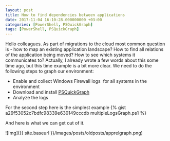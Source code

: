 ```yaml
---
layout: post
title: How to find dependencies between applications
date: 2017-11-04 16:10:28.000000000 +03:00
categories: [PowerShell, PSQuickGraph]
tags: [PowerShell, PSQuickGraph]
---
```



Hello colleagues. As part of migrations to the cloud most common question is - how to map an existing application landscape? How to find all relations of the application being moved? How to see which systems it communicates to? Actually, I already wrote a few words about this some time ago, but this time example is a bit more clear. We need to do the following steps to graph our environment:

- Enable and collect Windows Firewall logs  for all systems in the environment
- Download and install [PSQuickGraph](https://www.powershellgallery.com/packages/PSQuickGraph/1.1)
- Analyze the logs

For the second step here is the simplest example
{% gist a29f53052c7bdfc98339e630149cccdb multipleLogsGraph.ps1 %}

And here is what we can get out of it.

![Img]({{ site.baseurl }}/images/posts/oldposts/apprelgraph.png)
